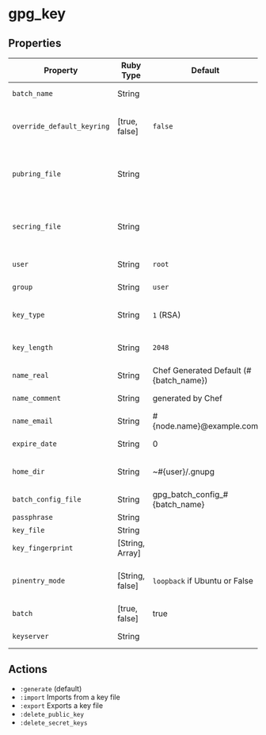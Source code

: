 # gpg_key

## Properties

| Property                   | Ruby Type       | Default                                | Description                                                                                                |
|----------------------------|-----------------|----------------------------------------|------------------------------------------------------------------------------------------------------------|
| `batch_name`               | String          |                                        | Name of  the key/batch to generate.                                                                        |
| `override_default_keyring` | [true, false]   | `false`                                | Set to true if you want to override the pubring_file and secring_file locations.                           |
| `pubring_file`             | String          |                                        | Public keyring file location (override_default_keyring must be set to true or this option will be ignored) |
| `secring_file`             | String          |                                        | Secret keyring file location (override_default_keyring must be set to true or this option will be ignored) |
| `user`                     | String          | `root`                                 | User to generate the key for                                                                               |
| `group`                    | String          | `user`                                 | Group to run the generate command as                                                                       |
| `key_type`                 | String          | `1` (RSA)                              | Corresponds to GPG option: Key-Type (RSA or DSA)                                                           |
| `key_length`               | String          | `2048`                                 | Corresponds to GPG option: Key-Length (2048 or 4096)                                                       |
| `name_real`                | String          | Chef Generated Default (#{batch_name}) | Corresponds to GPG option: Name-Real                                                                       |
| `name_comment`             | String          | generated by Chef                      | Corresponds to GPG option: Name-Comment                                                                    |
| `name_email`               | String          | #{node.name}@example.com               | Corresponds to GPG option: Name-Email                                                                      |
| `expire_date`              | String          | 0                                      | Corresponds to GPG option: Expire-Date.                                                                    |
| `home_dir`                 | String          | ~#{user}/.gnupg                        | Location to store the keyring. Defaults to ~/.gnupg                                                        |
| `batch_config_file`        | String          | gpg_batch_config_#{batch_name}         | Batch config file name                                                                                     |
| `passphrase`               | String          |                                        | Passphrase for key                                                                                         |
| `key_file`                 | String          |                                        | Keyfile name                                                                                               |
| `key_fingerprint`          | [String, Array] |                                        | Key fingerprint. Used to identify keys                                                                     |
| `pinentry_mode`            | [String, false] | `loopback` if Ubuntu or False          | Pinentry mode. Set to loopback on Ubuntu and False (off) for all other platforms.                          |
| `batch`                    | [true, false]   | true                                   | Turn batch mode on or off when genrating keys                                                              |
| `keyserver`                | String          |                                        | Keyserver to use when importing keys                                                                       |

## Actions

- `:generate` (default)
- `:import` Imports from a key file
- `:export` Exports a key file
- `:delete_public_key`
- `:delete_secret_keys`

